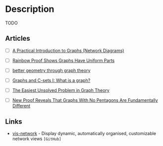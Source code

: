 # Description

TODO


## Articles

- [ ] [A Practical Introduction to Graphs (Network Diagrams)](https://healeycodes.com/practical-intro-to-graphs)
- [ ] [Rainbow Proof Shows Graphs Have Uniform Parts](https://www.quantamagazine.org/mathematicians-prove-ringels-graph-theory-conjecture-20200219/)
- [ ] [better geometry through graph theory](https://ideolalia.com/2018/08/28/artifex.html)
- [ ] [Graphs and C-sets I: What is a graph?](https://www.algebraicjulia.org/blog/post/2020/09/cset-graphs-1/)
- [ ] [The Easiest Unsolved Problem in Graph Theory](https://www.cantorsparadise.com/the-easiest-unsolved-problem-in-graph-theory-fa3a7f26181b)
- [ ] [New Proof Reveals That Graphs With No Pentagons Are Fundamentally Different](https://www.quantamagazine.org/new-proof-reveals-that-graphs-with-no-pentagons-are-fundamentally-different-20210426/)


## Links

- [vis-network](https://github.com/visjs/vis-network) - Display dynamic, automatically organised, customizable network views `[GitHub]`
